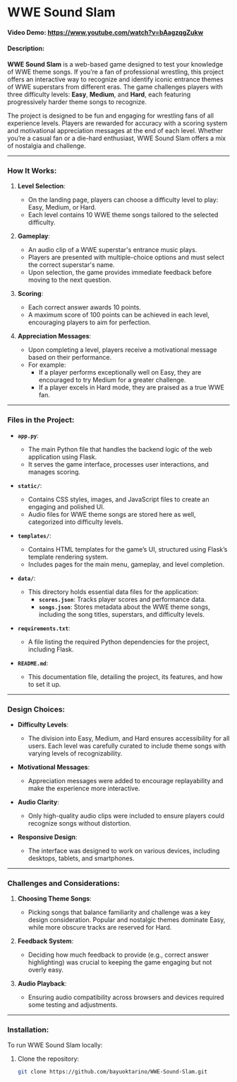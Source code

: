# WWE Sound Slam
#### Video Demo:  https://www.youtube.com/watch?v=bAagzqgZukw
#### Description:

**WWE Sound Slam** is a web-based game designed to test your knowledge of WWE theme songs. If you’re a fan of professional wrestling, this project offers an interactive way to recognize and identify iconic entrance themes of WWE superstars from different eras. The game challenges players with three difficulty levels: **Easy**, **Medium**, and **Hard**, each featuring progressively harder theme songs to recognize.

The project is designed to be fun and engaging for wrestling fans of all experience levels. Players are rewarded for accuracy with a scoring system and motivational appreciation messages at the end of each level. Whether you’re a casual fan or a die-hard enthusiast, WWE Sound Slam offers a mix of nostalgia and challenge.

---

### How It Works:
1. **Level Selection**:
   - On the landing page, players can choose a difficulty level to play: Easy, Medium, or Hard.
   - Each level contains 10 WWE theme songs tailored to the selected difficulty.

2. **Gameplay**:
   - An audio clip of a WWE superstar's entrance music plays.
   - Players are presented with multiple-choice options and must select the correct superstar's name.
   - Upon selection, the game provides immediate feedback before moving to the next question.

3. **Scoring**:
   - Each correct answer awards 10 points.
   - A maximum score of 100 points can be achieved in each level, encouraging players to aim for perfection.

4. **Appreciation Messages**:
   - Upon completing a level, players receive a motivational message based on their performance.
   - For example:
     - If a player performs exceptionally well on Easy, they are encouraged to try Medium for a greater challenge.
     - If a player excels in Hard mode, they are praised as a true WWE fan.

---

### Files in the Project:
- **`app.py`**:
   - The main Python file that handles the backend logic of the web application using Flask.
   - It serves the game interface, processes user interactions, and manages scoring.

- **`static/`**:
   - Contains CSS styles, images, and JavaScript files to create an engaging and polished UI.
   - Audio files for WWE theme songs are stored here as well, categorized into difficulty levels.

- **`templates/`**:
   - Contains HTML templates for the game’s UI, structured using Flask’s template rendering system.
   - Includes pages for the main menu, gameplay, and level completion.

- **`data/`**:
   - This directory holds essential data files for the application:
     - **`scores.json`**: Tracks player scores and performance data.
     - **`songs.json`**: Stores metadata about the WWE theme songs, including the song titles, superstars, and difficulty levels.

- **`requirements.txt`**:
   - A file listing the required Python dependencies for the project, including Flask.

- **`README.md`**:
   - This documentation file, detailing the project, its features, and how to set it up.

---

### Design Choices:
- **Difficulty Levels**:
   - The division into Easy, Medium, and Hard ensures accessibility for all users. Each level was carefully curated to include theme songs with varying levels of recognizability.

- **Motivational Messages**:
   - Appreciation messages were added to encourage replayability and make the experience more interactive.

- **Audio Clarity**:
   - Only high-quality audio clips were included to ensure players could recognize songs without distortion.

- **Responsive Design**:
   - The interface was designed to work on various devices, including desktops, tablets, and smartphones.

---

### Challenges and Considerations:
1. **Choosing Theme Songs**:
   - Picking songs that balance familiarity and challenge was a key design consideration. Popular and nostalgic themes dominate Easy, while more obscure tracks are reserved for Hard.

2. **Feedback System**:
   - Deciding how much feedback to provide (e.g., correct answer highlighting) was crucial to keeping the game engaging but not overly easy.

3. **Audio Playback**:
   - Ensuring audio compatibility across browsers and devices required some testing and adjustments.

---

### Installation:
To run WWE Sound Slam locally:

1. Clone the repository:
   ```bash
   git clone https://github.com/bayuoktarino/WWE-Sound-Slam.git
